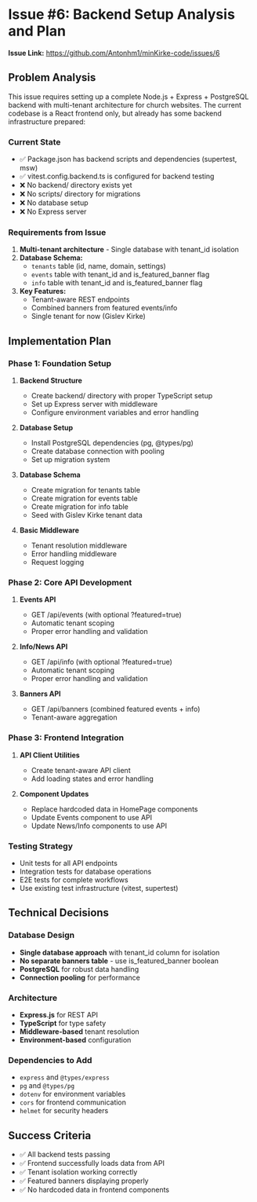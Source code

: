 # Issue #6: Backend Setup Analysis and Plan

**Issue Link:** https://github.com/Antonhm1/minKirke-code/issues/6

## Problem Analysis

This issue requires setting up a complete Node.js + Express + PostgreSQL backend with multi-tenant architecture for church websites. The current codebase is a React frontend only, but already has some backend infrastructure prepared:

### Current State
- ✅ Package.json has backend scripts and dependencies (supertest, msw)
- ✅ vitest.config.backend.ts is configured for backend testing
- ❌ No backend/ directory exists yet
- ❌ No scripts/ directory for migrations
- ❌ No database setup
- ❌ No Express server

### Requirements from Issue
1. **Multi-tenant architecture** - Single database with tenant_id isolation
2. **Database Schema:**
   - `tenants` table (id, name, domain, settings)
   - `events` table with tenant_id and is_featured_banner flag
   - `info` table with tenant_id and is_featured_banner flag
3. **Key Features:**
   - Tenant-aware REST endpoints
   - Combined banners from featured events/info
   - Single tenant for now (Gislev Kirke)

## Implementation Plan

### Phase 1: Foundation Setup
1. **Backend Structure**
   - Create backend/ directory with proper TypeScript setup
   - Set up Express server with middleware
   - Configure environment variables and error handling

2. **Database Setup**
   - Install PostgreSQL dependencies (pg, @types/pg)
   - Create database connection with pooling
   - Set up migration system

3. **Database Schema**
   - Create migration for tenants table
   - Create migration for events table
   - Create migration for info table
   - Seed with Gislev Kirke tenant data

4. **Basic Middleware**
   - Tenant resolution middleware
   - Error handling middleware
   - Request logging

### Phase 2: Core API Development
1. **Events API**
   - GET /api/events (with optional ?featured=true)
   - Automatic tenant scoping
   - Proper error handling and validation

2. **Info/News API**
   - GET /api/info (with optional ?featured=true)
   - Automatic tenant scoping
   - Proper error handling and validation

3. **Banners API**
   - GET /api/banners (combined featured events + info)
   - Tenant-aware aggregation

### Phase 3: Frontend Integration
1. **API Client Utilities**
   - Create tenant-aware API client
   - Add loading states and error handling

2. **Component Updates**
   - Replace hardcoded data in HomePage components
   - Update Events component to use API
   - Update News/Info components to use API

### Testing Strategy
- Unit tests for all API endpoints
- Integration tests for database operations
- E2E tests for complete workflows
- Use existing test infrastructure (vitest, supertest)

## Technical Decisions

### Database Design
- **Single database approach** with tenant_id column for isolation
- **No separate banners table** - use is_featured_banner boolean
- **PostgreSQL** for robust data handling
- **Connection pooling** for performance

### Architecture
- **Express.js** for REST API
- **TypeScript** for type safety
- **Middleware-based** tenant resolution
- **Environment-based** configuration

### Dependencies to Add
- `express` and `@types/express`
- `pg` and `@types/pg`
- `dotenv` for environment variables
- `cors` for frontend communication
- `helmet` for security headers

## Success Criteria
- ✅ All backend tests passing
- ✅ Frontend successfully loads data from API
- ✅ Tenant isolation working correctly
- ✅ Featured banners displaying properly
- ✅ No hardcoded data in frontend components